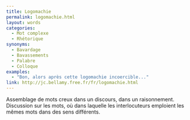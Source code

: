 ```yaml
---
title: Logomachie
permalink: logomachie.html
layout: words
categories:
  - Mot complexe
  - Rhétorique
synonyms:
  - Bavardage
  - Bavassements
  - Palabre
  - Colloque
examples:
  - "Bon, alors après cette logomachie incoercible..."
link: http://jc.bellamy.free.fr/fr/logomachie.html
---
```


Assemblage de mots creux dans un discours, dans un raisonnement.
Discussion sur les mots, où dans laquelle les interlocuteurs emploient les mêmes mots dans des sens différents.
